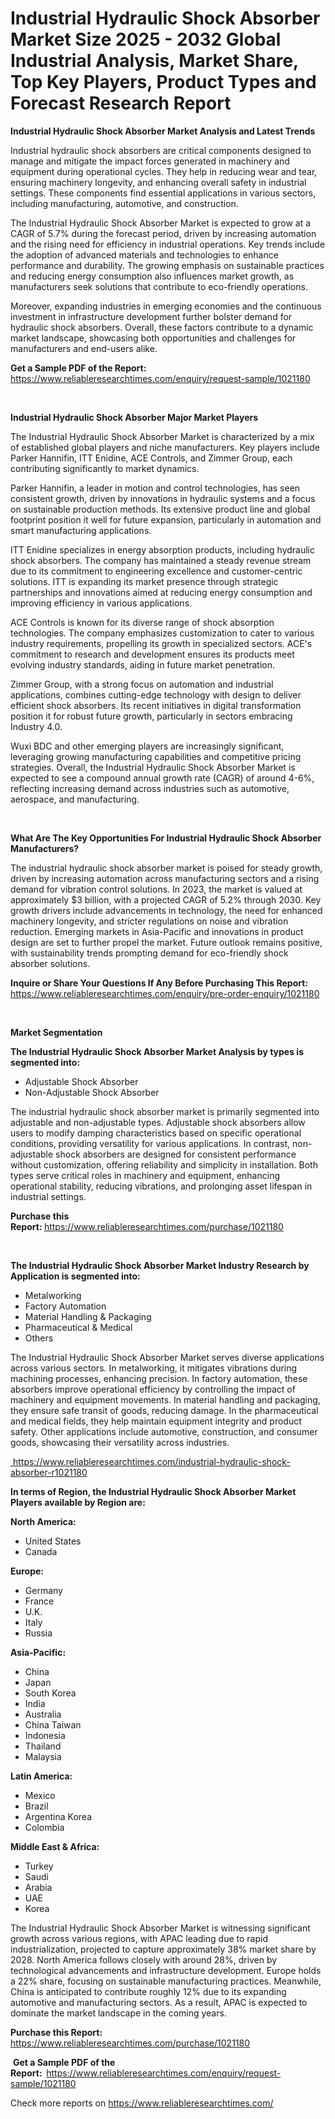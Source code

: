 <p><h1>Industrial Hydraulic Shock Absorber Market Size 2025 - 2032 Global Industrial Analysis, Market Share, Top Key Players, Product Types and Forecast Research Report</h1></p><p><strong>Industrial Hydraulic Shock Absorber Market Analysis and Latest Trends</strong></p>
<p><p>Industrial hydraulic shock absorbers are critical components designed to manage and mitigate the impact forces generated in machinery and equipment during operational cycles. They help in reducing wear and tear, ensuring machinery longevity, and enhancing overall safety in industrial settings. These components find essential applications in various sectors, including manufacturing, automotive, and construction.</p><p>The Industrial Hydraulic Shock Absorber Market is expected to grow at a CAGR of 5.7% during the forecast period, driven by increasing automation and the rising need for efficiency in industrial operations. Key trends include the adoption of advanced materials and technologies to enhance performance and durability. The growing emphasis on sustainable practices and reducing energy consumption also influences market growth, as manufacturers seek solutions that contribute to eco-friendly operations. </p><p>Moreover, expanding industries in emerging economies and the continuous investment in infrastructure development further bolster demand for hydraulic shock absorbers. Overall, these factors contribute to a dynamic market landscape, showcasing both opportunities and challenges for manufacturers and end-users alike.</p></p>
<p><strong>Get a Sample PDF of the Report:&nbsp;</strong> <a href="https://www.reliableresearchtimes.com/enquiry/request-sample/1021180?utm_campaign=3004&utm_medium=2&utm_source=Github&utm_content=ia&utm_term=10042025&utm_id=industrial-hydraulic-shock-absorber">https://www.reliableresearchtimes.com/enquiry/request-sample/1021180</a></p>
<p>&nbsp;</p>
<p><strong>Industrial Hydraulic Shock Absorber Major Market Players</strong></p>
<p><p>The Industrial Hydraulic Shock Absorber Market is characterized by a mix of established global players and niche manufacturers. Key players include Parker Hannifin, ITT Enidine, ACE Controls, and Zimmer Group, each contributing significantly to market dynamics.</p><p>Parker Hannifin, a leader in motion and control technologies, has seen consistent growth, driven by innovations in hydraulic systems and a focus on sustainable production methods. Its extensive product line and global footprint position it well for future expansion, particularly in automation and smart manufacturing applications.</p><p>ITT Enidine specializes in energy absorption products, including hydraulic shock absorbers. The company has maintained a steady revenue stream due to its commitment to engineering excellence and customer-centric solutions. ITT is expanding its market presence through strategic partnerships and innovations aimed at reducing energy consumption and improving efficiency in various applications.</p><p>ACE Controls is known for its diverse range of shock absorption technologies. The company emphasizes customization to cater to various industry requirements, propelling its growth in specialized sectors. ACE's commitment to research and development ensures its products meet evolving industry standards, aiding in future market penetration.</p><p>Zimmer Group, with a strong focus on automation and industrial applications, combines cutting-edge technology with design to deliver efficient shock absorbers. Its recent initiatives in digital transformation position it for robust future growth, particularly in sectors embracing Industry 4.0.</p><p>Wuxi BDC and other emerging players are increasingly significant, leveraging growing manufacturing capabilities and competitive pricing strategies. Overall, the Industrial Hydraulic Shock Absorber Market is expected to see a compound annual growth rate (CAGR) of around 4-6%, reflecting increasing demand across industries such as automotive, aerospace, and manufacturing.</p></p>
<p>&nbsp;</p>
<p><strong>What Are The Key Opportunities For Industrial Hydraulic Shock Absorber Manufacturers?</strong></p>
<p><p>The industrial hydraulic shock absorber market is poised for steady growth, driven by increasing automation across manufacturing sectors and a rising demand for vibration control solutions. In 2023, the market is valued at approximately $3 billion, with a projected CAGR of 5.2% through 2030. Key growth drivers include advancements in technology, the need for enhanced machinery longevity, and stricter regulations on noise and vibration reduction. Emerging markets in Asia-Pacific and innovations in product design are set to further propel the market. Future outlook remains positive, with sustainability trends prompting demand for eco-friendly shock absorber solutions.</p></p>
<p><strong>Inquire or Share Your Questions If Any Before Purchasing This Report:</strong> <a href="https://www.reliableresearchtimes.com/enquiry/pre-order-enquiry/1021180?utm_campaign=3004&utm_medium=2&utm_source=Github&utm_content=ia&utm_term=10042025&utm_id=industrial-hydraulic-shock-absorber">https://www.reliableresearchtimes.com/enquiry/pre-order-enquiry/1021180</a></p>
<p>&nbsp;</p>
<p><strong>Market Segmentation</strong></p>
<p><strong>The Industrial Hydraulic Shock Absorber Market Analysis by types is segmented into:</strong></p>
<p><ul><li>Adjustable Shock Absorber</li><li>Non-Adjustable Shock Absorber</li></ul></p>
<p><p>The industrial hydraulic shock absorber market is primarily segmented into adjustable and non-adjustable types. Adjustable shock absorbers allow users to modify damping characteristics based on specific operational conditions, providing versatility for various applications. In contrast, non-adjustable shock absorbers are designed for consistent performance without customization, offering reliability and simplicity in installation. Both types serve critical roles in machinery and equipment, enhancing operational stability, reducing vibrations, and prolonging asset lifespan in industrial settings.</p></p>
<p><strong>Purchase this Report:&nbsp;</strong><a href="https://www.reliableresearchtimes.com/purchase/1021180?utm_campaign=3004&utm_medium=2&utm_source=Github&utm_content=ia&utm_term=10042025&utm_id=industrial-hydraulic-shock-absorber">https://www.reliableresearchtimes.com/purchase/1021180</a></p>
<p>&nbsp;</p>
<p><strong>The Industrial Hydraulic Shock Absorber Market Industry Research by Application is segmented into:</strong></p>
<p><ul><li>Metalworking</li><li>Factory Automation</li><li>Material Handling & Packaging</li><li>Pharmaceutical & Medical</li><li>Others</li></ul></p>
<p><p>The Industrial Hydraulic Shock Absorber Market serves diverse applications across various sectors. In metalworking, it mitigates vibrations during machining processes, enhancing precision. In factory automation, these absorbers improve operational efficiency by controlling the impact of machinery and equipment movements. In material handling and packaging, they ensure safe transit of goods, reducing damage. In the pharmaceutical and medical fields, they help maintain equipment integrity and product safety. Other applications include automotive, construction, and consumer goods, showcasing their versatility across industries.</p></p>
<p><a href="https://www.reliableresearchtimes.com/industrial-hydraulic-shock-absorber-r1021180?utm_campaign=3004&utm_medium=2&utm_source=Github&utm_content=ia&utm_term=10042025&utm_id=industrial-hydraulic-shock-absorber">&nbsp;https://www.reliableresearchtimes.com/industrial-hydraulic-shock-absorber-r1021180</a></p>
<p><strong>In terms of Region, the Industrial Hydraulic Shock Absorber Market Players available by Region are:</strong></p>
<p>
    <p> <strong> North America: </strong>
        <ul>
            <li>United States</li>
            <li>Canada</li>
        </ul>
        </p> 
    <p> <strong> Europe: </strong>
        <ul>
            <li>Germany</li>
            <li>France</li>
            <li>U.K.</li>
            <li>Italy</li>
            <li>Russia</li>
        </ul>
        </p> 
    <p> <strong> Asia-Pacific: </strong>
        <ul>
            <li>China</li>
            <li>Japan</li>
            <li>South Korea</li>
            <li>India</li>
            <li>Australia</li>
            <li>China Taiwan</li>
            <li>Indonesia</li>
            <li>Thailand</li>
            <li>Malaysia</li>
        </ul>
        </p> 
    <p> <strong> Latin America: </strong>
        <ul>
            <li>Mexico</li>
            <li>Brazil</li>
            <li>Argentina Korea</li>
            <li>Colombia</li>
        </ul>
        </p> 
    <p> <strong> Middle East & Africa: </strong>
        <ul>
            <li>Turkey</li>
            <li>Saudi</li>
            <li>Arabia</li>
            <li>UAE</li>
            <li>Korea</li>
        </ul>
    </p>
    </p>
<p><p>The Industrial Hydraulic Shock Absorber Market is witnessing significant growth across various regions, with APAC leading due to rapid industrialization, projected to capture approximately 38% market share by 2028. North America follows closely with around 28%, driven by technological advancements and infrastructure development. Europe holds a 22% share, focusing on sustainable manufacturing practices. Meanwhile, China is anticipated to contribute roughly 12% due to its expanding automotive and manufacturing sectors. As a result, APAC is expected to dominate the market landscape in the coming years.</p></p>
<p><strong>Purchase this Report: </strong><a href="https://www.reliableresearchtimes.com/purchase/1021180?utm_campaign=3004&utm_medium=2&utm_source=Github&utm_content=ia&utm_term=10042025&utm_id=industrial-hydraulic-shock-absorber">https://www.reliableresearchtimes.com/purchase/1021180</a></p>
<p>&nbsp;<strong>Get a Sample PDF of the Report:&nbsp;&nbsp;</strong><a href="https://www.reliableresearchtimes.com/enquiry/request-sample/1021180?utm_campaign=3004&utm_medium=2&utm_source=Github&utm_content=ia&utm_term=10042025&utm_id=industrial-hydraulic-shock-absorber">https://www.reliableresearchtimes.com/enquiry/request-sample/1021180</a></p>
<p><strong></strong></p>
<p>Check more reports on <a href="https://www.reliableresearchtimes.com/?utm_campaign=3004&utm_medium=2&utm_source=Github&utm_content=ia&utm_term=10042025&utm_id=industrial-hydraulic-shock-absorber">https://www.reliableresearchtimes.com/</a></p>